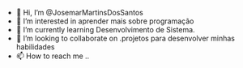 - 👋 Hi, I’m @JosemarMartinsDosSantos
- 👀 I’m interested in  aprender mais sobre programação
- 🌱 I’m currently learning  Desenvolvimento de Sistema.
- 💞️ I’m looking to collaborate on .projetos para desenvolver minhas habilidades
- 📫 How to reach me ..
<!---
JosemarMartinsDosSantos/JosemarMartinsDosSantos is a ✨ special ✨ repository because its `README.md` (this file) appears on your GitHub profile.
You can click the Preview link to take a look at your changes.
--->
